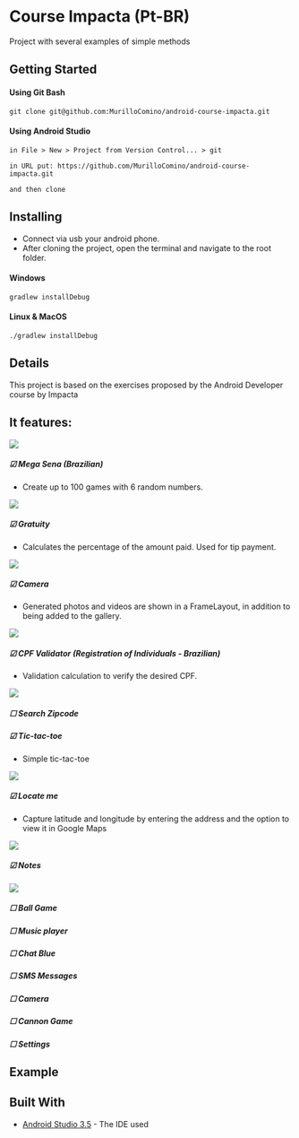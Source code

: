 # Course Impacta (Pt-BR)

Project with several examples of simple methods
## Getting Started
#### Using Git Bash
```
git clone git@github.com:MurilloComino/android-course-impacta.git
```

#### Using Android Studio
```
in File > New > Project from Version Control... > git

in URL put: https://github.com/MurilloComino/android-course-impacta.git

and then clone
```
## Installing
* Connect via usb your android phone.
* After cloning the project, open the terminal and navigate to the root folder.

#### Windows
````
gradlew installDebug
````
#### Linux & MacOS
````
./gradlew installDebug
````

## Details

This project is based on the exercises proposed by the Android Developer course by Impacta <br />


## It features: <br />

![](resources/1.gif)
#####  &#9745; Mega Sena (Brazilian)
* Create up to 100 games with 6 random numbers. <br />

![](resources/2.gif)
#####  &#9745; Gratuity 
* Calculates the percentage of the amount paid. Used for tip payment.<br />

![](resources/3.gif)
#####  &#9745; Camera 
* Generated photos and videos are shown in a FrameLayout, in addition to being added to the gallery.<br />

![](resources/4.gif)
#####  &#9745; CPF Validator (Registration of Individuals - Brazilian)
* Validation calculation to verify the desired CPF.<br />

![](resources/5.gif)
#####  &#9744; Search Zipcode 
#####  &#9745; Tic-tac-toe
* Simple tic-tac-toe <br />

![](resources/6.gif)
#####  &#9745; Locate me
* Capture latitude and longitude by entering the address and the option to view it in Google Maps <br />

![](resources/7.gif)
#####  &#9745; Notes

![](resources/8.gif)
#####  &#9744; Ball Game
#####  &#9744; Music player
#####  &#9744; Chat Blue
#####  &#9744; SMS Messages 
#####  &#9744; Camera
#####  &#9744; Cannon Game
#####  &#9744; Settings

## Example


## Built With

* [Android Studio 3.5](https://developer.android.com/studio) - The IDE used